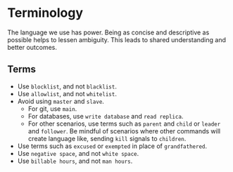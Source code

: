 # Terminology

The language we use has power. Being as concise and descriptive as possible helps to lessen ambiguity. This leads to shared understanding and better outcomes.

## Terms

* Use `blocklist`, and not `blacklist`.
* Use `allowlist`, and not `whitelist`.
* Avoid using `master` and `slave`. 
	* For git, use `main`.
	* For databases, use `write database` and `read replica`.
	* For other scenarios, use terms such as `parent` and `child` or `leader` and `follower`. Be mindful of scenarios where other commands will create language like, sending `kill` signals to `children`.
* Use terms such as `excused` or `exempted` in place of `grandfathered`.
* Use `negative space`, and not `white space`.
* Use `billable hours`, and not `man hours`.
